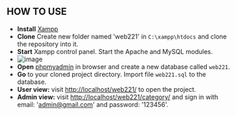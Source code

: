 ## HOW TO USE

- **Install** [Xampp](https://www.apachefriends.org/download.html)
- **Clone** Create new folder named 'web221' in `C:\xampp\htdocs` and clone the repository into it.
- **Start** Xampp control panel. Start the Apache and MySQL modules.
- ![image](https://user-images.githubusercontent.com/47769063/137183880-f6cbc47f-58ac-407a-855a-c44cc2a15063.png)
- **Open** [phpmyadmin](http://localhost/phpmyadmin/server_databases.php) in browser and create a new database called `web221`.
- **Go** to your cloned project directory. Import file `web221.sql` to the database.
- **User view:** visit [http://localhost/web221/](http://localhost/web221/) to open the project.
- **Admin view:** visit [http://localhost/web221/category/](http://localhost/web221/category/index) and sign in with email: 'admin@gmail.com' and password: '123456'.